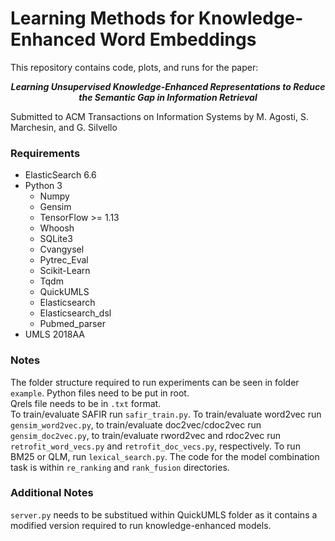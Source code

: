 # Learning Methods for Knowledge-Enhanced Word Embeddings

This repository contains code, plots, and runs for the paper: 
<p align="center">
<b><i>Learning Unsupervised Knowledge-Enhanced Representations to Reduce the Semantic Gap in Information Retrieval</i></b>
 </p>
Submitted to ACM Transactions on Information Systems by M. Agosti, S. Marchesin, and G. Silvello 

### Requirements

- ElasticSearch 6.6
- Python 3
  - Numpy
  - Gensim
  - TensorFlow >= 1.13
  - Whoosh
  - SQLite3
  - Cvangysel
  - Pytrec_Eval
  - Scikit-Learn
  - Tqdm
  - QuickUMLS
  - Elasticsearch
  - Elasticsearch_dsl
  - Pubmed_parser
- UMLS 2018AA

### Notes
The folder structure required to run experiments can be seen in folder ``example``. Python files need to be put in root.  
Qrels file needs to be in ``.txt`` format.  
To train/evaluate SAFIR run ``safir_train.py``. 
To train/evaluate word2vec run ``gensim_word2vec.py``, to train/evaluate doc2vec/cdoc2vec run ``gensim_doc2vec.py``, to train/evaluate rword2vec and rdoc2vec run ``retrofit_word_vecs.py`` and ``retrofit_doc_vecs.py``, respectively. 
To run BM25 or QLM, run ``lexical_search.py``.
The code for the model combination task is within ``re_ranking`` and ``rank_fusion`` directories.

### Additional Notes
``server.py`` needs to be substitued within QuickUMLS folder as it contains a modified version required to run knowledge-enhanced models.  
